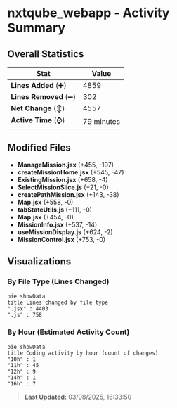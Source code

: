 # nxtqube_webapp - Activity Summary 

## Overall Statistics

| Stat                   | Value                                                             |
| ---------------------- | ----------------------------------------------------------------- |
| **Lines Added** (➕)   | 4859                                          |
| **Lines Removed** (➖) | 302                                        |
| **Net Change** (↕)    | 4557                |
| **Active Time** (⌚)   | 79 minutes |


## Modified Files
- **ManageMission.jsx** (+455, -197)
- **createMissionHome.jsx** (+545, -47)
- **ExistingMission.jsx** (+658, -4)
- **SelectMissionSlice.js** (+21, -0)
- **createPathMission.jsx** (+143, -38)
- **Map.jsx** (+558, -0)
- **tabStateUtils.js** (+111, -0)
- **Map.jsx** (+454, -0)
- **MissionInfo.jsx** (+537, -14)
- **useMissionDisplay.js** (+624, -2)
- **MissionControl.jsx** (+753, -0)

## Visualizations

### By File Type (Lines Changed)

```mermaid
pie showData
title Lines changed by file type
".jsx" : 4403
".js" : 758
```

### By Hour (Estimated Activity Count)

```mermaid
pie showData
title Coding activity by hour (count of changes)
"10h" : 1
"11h" : 45
"12h" : 9
"14h" : 1
"16h" : 7
```


> **Last Updated:** 03/08/2025, 16:33:50